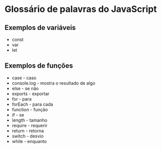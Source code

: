 # Glossário de palavras do JavaScript 


## Exemplos de variáveis 

- const
- var	
- let

## Exemplos de funções

- case - caso
- console.log - mostra o resultado de algo
- else - se não
- exports - exportar
- for - para
- forEach - para cada
- function - função
- if - se
- length - tamanho
- require - requerir
- return - retorna
- switch - desvio
- while - enquanto
